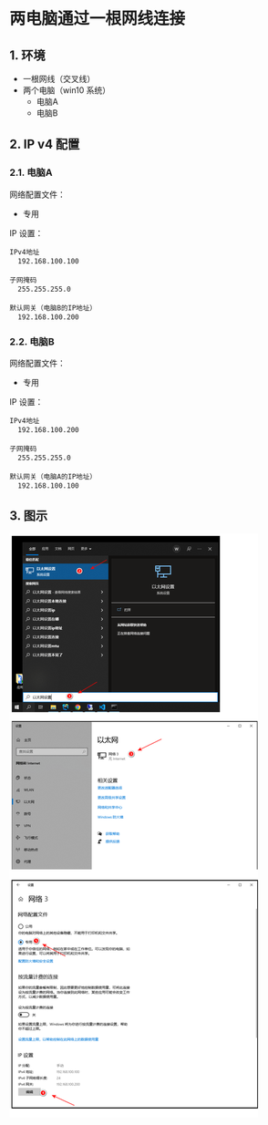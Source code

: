 # 两电脑通过一根网线连接

## 1. 环境

* 一根网线（交叉线）
* 两个电脑（win10 系统）
  * 电脑A
  * 电脑B

## 2. IP v4 配置

### 2.1. 电脑A

网络配置文件：

* 专用


IP 设置：

```text
IPv4地址
  192.168.100.100

子网掩码
  255.255.255.0

默认网关（电脑B的IP地址）
  192.168.100.200
```

### 2.2. 电脑B

网络配置文件：

* 专用


IP 设置：

```text
IPv4地址
  192.168.100.200

子网掩码
  255.255.255.0

默认网关（电脑A的IP地址）
  192.168.100.100
```

## 3. 图示

![win10_connect_two_computer.png](../_images/win10_connect_two_computer.png)
